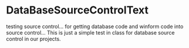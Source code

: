 # DataBaseSourceControlText
testing source control... for getting database code and winform code into source control...
This is just a simple test in class for database source control in our projects.
